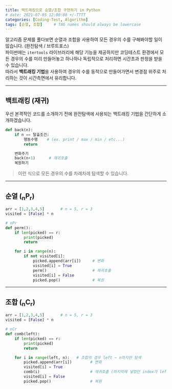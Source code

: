 ```yaml
---
title: 백트래킹으로 순열/조합 구현하기 in Python
# date: 2021-07-05 12:00:00 +/-TTTT
categories: [Coding-Test, Algorithm]
tags: [순열, 조합]     # TAG names should always be lowercase
---
```

알고리즘 문제를 풀다보면 순열과 조합을 사용하여 모든 경우의 수를 구해봐야할 일이 많습니다. (완전탐색 / 브루트포스)  
파이썬에는 `itertools` 라이브러리에 해당 기능을 제공하지만 코딩테스트 환경에서 모든 경우의 수를 미리 만들어놓고 하나하나 독립적으로 처리하면 시간초과 판정을 받을 수 있습니다.  
따라서 **백트래킹 기법**을 사용하여 경우의 수를 동적으로 만들어가면서 변경점 위주로 처리하는 것이 시간측면에서 유리합니다.

---
## 백트래킹 (재귀)
우선 본격적인 코드를 소개하기 전에 완전탐색에 사용되는 백트래킹 기법을 간단하게 소개하겠습니다.
```python
def back(n):
    if n == 탈출조건:
        행동수행    # (ex. print / max / min / etc...)
        return

    변화주기
    back(n+1)      # 재귀호출
    복원하기
```

> 이런 식으로 모든 경우의 수를 차례차례 탐색할 수 있습니다.

---
## 순열 (<sub>n</sub>P<sub>r</sub>)
```python
arr = [1,2,3,4,5]       # n = 5, r = 3
visited = [False] * n

# nPr
def perm():
    if len(picked) == r:
        print(picked)
        return

    for i in range(n):
        if not visited[i]:
            picked.append(arr[i])     # 변화
            visited[i] = True
            perm()                    # 재귀호출
            visited[i] = False
            picked.pop()              # 복원
```
---
## 조합 (<sub>n</sub>C<sub>r</sub>)
```python
arr = [1,2,3,4,5]       # n = 5, r = 3
visited = [False] * n

# nCr
def comb(left):
    if len(picked) == r:
        print(picked)
        return

    for i in range(left, n):   # 조합의 경우 left ~ n까지만 탐색
        picked.append(arr[i])        # 변화
        visited[i] = True
        comb(i)                      # 재귀호출 (마지막에 넣었던 index가 left가 된다.)
        visited[i] = False
        picked.pop()                 # 복원
```


